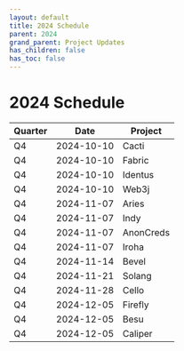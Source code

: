 ```yaml
---
layout: default
title: 2024 Schedule
parent: 2024
grand_parent: Project Updates
has_children: false
has_toc: false
---
```


# 2024 Schedule

| Quarter     | Date       | Project   |
| ----------- | ---------- | --------- |
| Q4          | 2024-10-10 | Cacti     |
| Q4          | 2024-10-10 | Fabric    |
| Q4          | 2024-10-10 | Identus   |
| Q4          | 2024-10-10 | Web3j     |
| Q4          | 2024-11-07 | Aries     |
| Q4          | 2024-11-07 | Indy      |
| Q4          | 2024-11-07 | AnonCreds |
| Q4          | 2024-11-07 | Iroha     |
| Q4          | 2024-11-14 | Bevel     |
| Q4          | 2024-11-21 | Solang    |
| Q4          | 2024-11-28 | Cello     |
| Q4          | 2024-12-05 | Firefly   |
| Q4          | 2024-12-05 | Besu      |
| Q4          | 2024-12-05 | Caliper   |